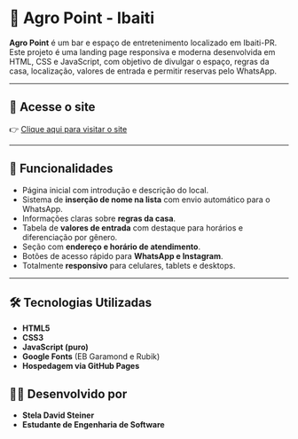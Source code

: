 # 🌾 Agro Point - Ibaiti

**Agro Point** é um bar e espaço de entretenimento localizado em Ibaiti-PR. Este projeto é uma landing page responsiva e moderna desenvolvida em HTML, CSS e JavaScript, com objetivo de divulgar o espaço, regras da casa, localização, valores de entrada e permitir reservas pelo WhatsApp.

---

## 🔗 Acesse o site

👉 [Clique aqui para visitar o site](https://steladavidsteiner.github.io/site-agropoint/)

---

## 📌 Funcionalidades

- Página inicial com introdução e descrição do local.
- Sistema de **inserção de nome na lista** com envio automático para o WhatsApp.
- Informações claras sobre **regras da casa**.
- Tabela de **valores de entrada** com destaque para horários e diferenciação por gênero.
- Seção com **endereço e horário de atendimento**.
- Botões de acesso rápido para **WhatsApp e Instagram**.
- Totalmente **responsivo** para celulares, tablets e desktops.

---

## 🛠️ Tecnologias Utilizadas

- **HTML5**
- **CSS3**
- **JavaScript (puro)**
- **Google Fonts** (EB Garamond e Rubik)
- **Hospedagem via GitHub Pages**



## 🧑‍💻 Desenvolvido por
- **Stela David Steiner**
- **Estudante de Engenharia de Software**